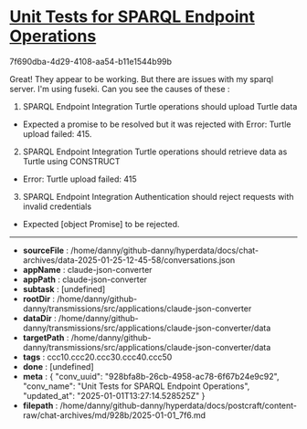 # [Unit Tests for SPARQL Endpoint Operations](https://claude.ai/chat/928bfa8b-26cb-4958-ac78-6f67b24e9c92)

7f690dba-4d29-4108-aa54-b11e1544b99b

Great! They appear to be working. But there are issues with my sparql server. I'm using fuseki. Can you see the causes of these :
1) SPARQL Endpoint Integration Turtle operations should upload Turtle data
  - Expected a promise to be resolved but it was rejected with Error: Turtle upload failed: 415.
2) SPARQL Endpoint Integration Turtle operations should retrieve data as Turtle using CONSTRUCT
  - Error: Turtle upload failed: 415
3) SPARQL Endpoint Integration Authentication should reject requests with invalid credentials
  - Expected [object Promise] to be rejected.

---

* **sourceFile** : /home/danny/github-danny/hyperdata/docs/chat-archives/data-2025-01-25-12-45-58/conversations.json
* **appName** : claude-json-converter
* **appPath** : claude-json-converter
* **subtask** : [undefined]
* **rootDir** : /home/danny/github-danny/transmissions/src/applications/claude-json-converter
* **dataDir** : /home/danny/github-danny/transmissions/src/applications/claude-json-converter/data
* **targetPath** : /home/danny/github-danny/transmissions/src/applications/claude-json-converter/data
* **tags** : ccc10.ccc20.ccc30.ccc40.ccc50
* **done** : [undefined]
* **meta** : {
  "conv_uuid": "928bfa8b-26cb-4958-ac78-6f67b24e9c92",
  "conv_name": "Unit Tests for SPARQL Endpoint Operations",
  "updated_at": "2025-01-01T13:27:14.528525Z"
}
* **filepath** : /home/danny/github-danny/hyperdata/docs/postcraft/content-raw/chat-archives/md/928b/2025-01-01_7f6.md